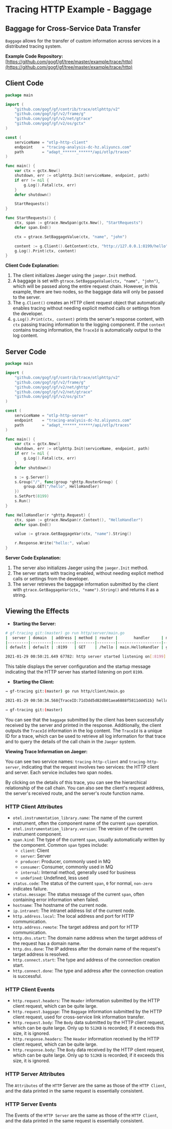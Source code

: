 # Tracing HTTP Example - Baggage

## Baggage for Cross-Service Data Transfer

`Baggage` allows for the transfer of custom information across services in a distributed tracing system.

**Example Code Repository:** [https://github.com/gogf/gf/tree/master/example/trace/http](https://github.com/gogf/gf/tree/master/example/trace/http)

## Client Code

```go
package main

import (
    "github.com/gogf/gf/contrib/trace/otlphttp/v2"
    "github.com/gogf/gf/v2/frame/g"
    "github.com/gogf/gf/v2/net/gtrace"
    "github.com/gogf/gf/v2/os/gctx"
)

const (
    serviceName = "otlp-http-client"
    endpoint    = "tracing-analysis-dc-hz.aliyuncs.com"
    path        = "adapt_******_******/api/otlp/traces"
)

func main() {
    var ctx = gctx.New()
    shutdown, err := otlphttp.Init(serviceName, endpoint, path)
    if err != nil {
        g.Log().Fatal(ctx, err)
    }
    defer shutdown()

    StartRequests()
}

func StartRequests() {
    ctx, span := gtrace.NewSpan(gctx.New(), "StartRequests")
    defer span.End()

    ctx = gtrace.SetBaggageValue(ctx, "name", "john")

    content := g.Client().GetContent(ctx, "http://127.0.0.1:8199/hello") 
    g.Log().Print(ctx, content)
}
```

**Client Code Explanation:**

1. The client initializes Jaeger using the `jaeger.Init` method.
2. A baggage is set with `gtrace.SetBaggageValue(ctx, "name", "john")`, which will be passed along the entire request chain. However, in this example, there are two nodes, so the baggage data will only be passed to the server.
3. The `g.Client()` creates an HTTP client request object that automatically enables tracing without needing explicit method calls or settings from the developer.
4. `g.Log().Print(ctx, content)` prints the server's response content, with `ctx` passing tracing information to the logging component. If the `context` contains tracing information, the `TraceId` is automatically output to the log content.

## Server Code

```go
package main

import (
    "github.com/gogf/gf/contrib/trace/otlphttp/v2"
    "github.com/gogf/gf/v2/frame/g"
    "github.com/gogf/gf/v2/net/ghttp"
    "github.com/gogf/gf/v2/net/gtrace"
    "github.com/gogf/gf/v2/os/gctx"
)

const (
    serviceName = "otlp-http-server"
    endpoint    = "tracing-analysis-dc-hz.aliyuncs.com"
    path        = "adapt_******_******/api/otlp/traces"
)

func main() {
    var ctx = gctx.New()
    shutdown, err := otlphttp.Init(serviceName, endpoint, path)
    if err != nil {
        g.Log().Fatal(ctx, err)
    }
    defer shutdown()

    s := g.Server()
    s.Group("/", func(group *ghttp.RouterGroup) {
        group.GET("/hello", HelloHandler)
    })
    s.SetPort(8199)
    s.Run()
}

func HelloHandler(r *ghttp.Request) {
    ctx, span := gtrace.NewSpan(r.Context(), "HelloHandler")
    defer span.End()

    value := gtrace.GetBaggageVar(ctx, "name").String()

    r.Response.Write("hello:", value)
}
```

**Server Code Explanation:**

1. The server also initializes Jaeger using the `jaeger.Init` method.
2. The server starts with tracing enabled, without needing explicit method calls or settings from the developer.
3. The server retrieves the baggage information submitted by the client with `gtrace.GetBaggageVar(ctx, "name").String()` and returns it as a string.

## Viewing the Effects

- **Starting the Server:**

```bash
# gf-tracing git:(master) go run http/server/main.go
|  server | domain  | address | method | router |       handler     | middleware                    |
|---------|---------|---------|--------|--------|-------------------|-------------------------------|
| default | default | :8199   | GET    | /hello | main.HelloHandler | ghttp.MiddlewareServerTracing |

2021-01-29 00:50:21.649 67782: http server started listening on[:8199]
```

This table displays the server configuration and the startup message indicating that the HTTP server has started listening on port `8199`.

- **Starting the Client:**

```bash
→ gf-tracing git:(master) go run http/client/main.go

2021-01-29 00:50:34.568{TraceID:71d3dd5d82d801aea6888f5811dd451b} hello:john

→ gf-tracing git:(master)
```

You can see that the `baggage` submitted by the client has been successfully received by the server and printed in the response. Additionally, the client outputs the `TraceId` information in the log content. The `TraceId` is a unique ID for a trace, which can be used to retrieve all log information for that trace and to query the details of the call chain in the `Jaeger` system.

**Viewing Trace Information on Jaeger:**

You can see two service names: `tracing-http-client` and `tracing-http-server`, indicating that the request involves two services: the HTTP client and server. Each service includes two span nodes.

By clicking on the details of this trace, you can see the hierarchical relationship of the call chain. You can also see the client's request address, the server's received route, and the server's route function name.

### HTTP Client Attributes

- `otel.instrumentation_library.name`: The name of the current instrument, often the component name of the current `span` operation.
- `otel.instrumentation_library.version`: The version of the current instrument component.
- `span.kind`: The type of the current `span`, usually automatically written by the component. Common `span` types include:
  - `client`: Client
  - `server`: Server
  - `producer`: Producer, commonly used in MQ
  - `consumer`: Consumer, commonly used in MQ
  - `internal`: Internal method, generally used for business
  - `undefined`: Undefined, less used
- `status.code`: The status of the current `span`, `0` for normal, `non-zero` indicates failure.
- `status.message`: The status message of the current `span`, often containing error information when failed.
- `hostname`: The hostname of the current node.
- `ip.intranet`: The intranet address list of the current node.
- `http.address.local`: The local address and port for HTTP communication.
- `http.address.remote`: The target address and port for HTTP communication.
- `http.dns.start`: The domain name address when the target address of the request has a domain name.
- `http.dns.done`: The IP address after the domain name of the request's target address is resolved.
- `http.connect.start`: The type and address of the connection creation start.
- `http.connect.done`: The type and address after the connection creation is successful.

### HTTP Client Events

- `http.request.headers`: The `Header` information submitted by the HTTP client request, which can be quite large.
- `http.request.baggage`: The `Baggage` information submitted by the HTTP client request, used for cross-service link information transfer.
- `http.request.body`: The `Body` data submitted by the HTTP client request, which can be quite large. Only up to `512KB` is recorded; if it exceeds this size, it is ignored.
- `http.response.headers`: The `Header` information received by the HTTP client request, which can be quite large.
- `http.response.body`: The `Body` data received by the HTTP client request, which can be quite large. Only up to `512KB` is recorded; if it exceeds this size, it is ignored.

### HTTP Server Attributes

The `Attributes` of the `HTTP` Server are the same as those of the `HTTP Client`, and the data printed in the same request is essentially consistent.

### HTTP Server Events

The Events of the `HTTP Server` are the same as those of the `HTTP Client`, and the data printed in the same request is essentially consistent.
